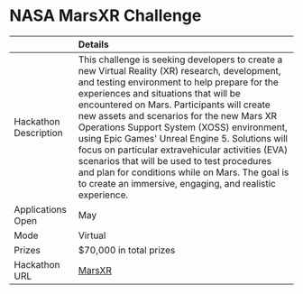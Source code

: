 # NASA MarsXR Challenge

||Details|
|:------------------|:-----------------|
Hackathon Description | This challenge is seeking developers to create a new Virtual Reality (XR) research, development, and testing environment to help prepare for the experiences and situations that will be encountered on Mars. Participants will create new assets and scenarios for the new Mars XR Operations Support System (XOSS) environment, using Epic Games' Unreal Engine 5. Solutions will focus on particular extravehicular activities (EVA) scenarios that will be used to test procedures and plan for conditions while on Mars. The goal is to create an immersive, engaging, and realistic experience.
Applications Open | May
Mode | Virtual
Prizes |  $70,000 in total prizes
Hackathon URL | [MarsXR](https://www.nasa.gov/marsxr-challenge)
